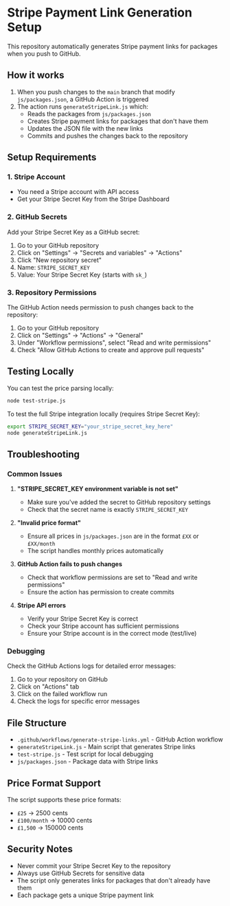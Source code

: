 # Stripe Payment Link Generation Setup

This repository automatically generates Stripe payment links for packages when you push to GitHub.

## How it works

1. When you push changes to the `main` branch that modify `js/packages.json`, a GitHub Action is triggered
2. The action runs `generateStripeLink.js` which:
   - Reads the packages from `js/packages.json`
   - Creates Stripe payment links for packages that don't have them
   - Updates the JSON file with the new links
   - Commits and pushes the changes back to the repository

## Setup Requirements

### 1. Stripe Account
- You need a Stripe account with API access
- Get your Stripe Secret Key from the Stripe Dashboard

### 2. GitHub Secrets
Add your Stripe Secret Key as a GitHub secret:
1. Go to your GitHub repository
2. Click on "Settings" → "Secrets and variables" → "Actions"
3. Click "New repository secret"
4. Name: `STRIPE_SECRET_KEY`
5. Value: Your Stripe Secret Key (starts with `sk_`)

### 3. Repository Permissions
The GitHub Action needs permission to push changes back to the repository:
1. Go to your GitHub repository
2. Click on "Settings" → "Actions" → "General"
3. Under "Workflow permissions", select "Read and write permissions"
4. Check "Allow GitHub Actions to create and approve pull requests"

## Testing Locally

You can test the price parsing locally:

```bash
node test-stripe.js
```

To test the full Stripe integration locally (requires Stripe Secret Key):

```bash
export STRIPE_SECRET_KEY="your_stripe_secret_key_here"
node generateStripeLink.js
```

## Troubleshooting

### Common Issues

1. **"STRIPE_SECRET_KEY environment variable is not set"**
   - Make sure you've added the secret to GitHub repository settings
   - Check that the secret name is exactly `STRIPE_SECRET_KEY`

2. **"Invalid price format"**
   - Ensure all prices in `js/packages.json` are in the format `£XX` or `£XX/month`
   - The script handles monthly prices automatically

3. **GitHub Action fails to push changes**
   - Check that workflow permissions are set to "Read and write permissions"
   - Ensure the action has permission to create commits

4. **Stripe API errors**
   - Verify your Stripe Secret Key is correct
   - Check your Stripe account has sufficient permissions
   - Ensure your Stripe account is in the correct mode (test/live)

### Debugging

Check the GitHub Actions logs for detailed error messages:
1. Go to your repository on GitHub
2. Click on "Actions" tab
3. Click on the failed workflow run
4. Check the logs for specific error messages

## File Structure

- `.github/workflows/generate-stripe-links.yml` - GitHub Action workflow
- `generateStripeLink.js` - Main script that generates Stripe links
- `test-stripe.js` - Test script for local debugging
- `js/packages.json` - Package data with Stripe links

## Price Format Support

The script supports these price formats:
- `£25` → 2500 cents
- `£100/month` → 10000 cents
- `£1,500` → 150000 cents

## Security Notes

- Never commit your Stripe Secret Key to the repository
- Always use GitHub Secrets for sensitive data
- The script only generates links for packages that don't already have them
- Each package gets a unique Stripe payment link
